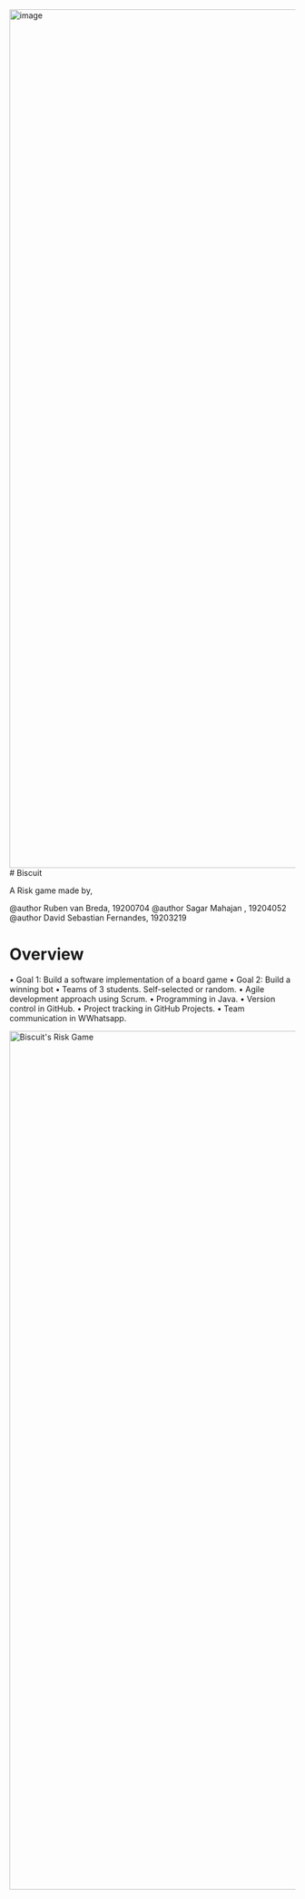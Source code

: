 <img width="1512" alt="image" src="https://user-images.githubusercontent.com/15136241/118613464-11311d00-b7bf-11eb-9d7a-391fd5cce631.png">
# Biscuit

A Risk game made by,

 @author Ruben van Breda, 19200704
 @author Sagar Mahajan , 19204052
 @author David Sebastian Fernandes, 19203219
 
 # Overview
 • Goal 1: Build a software implementation of a board game 
 • Goal 2: Build a winning bot
 • Teams of 3 students. Self-selected or random. 
 • Agile development approach using Scrum.
 • Programming in Java.
 • Version control in GitHub.
 • Project tracking in GitHub Projects.
 • Team communication in WWhatsapp.
 
 <img width="1512" alt="Biscuit's Risk Game" src="https://user-images.githubusercontent.com/15136241/118613519-1e4e0c00-b7bf-11eb-9728-b0c65f5bb451.png">

